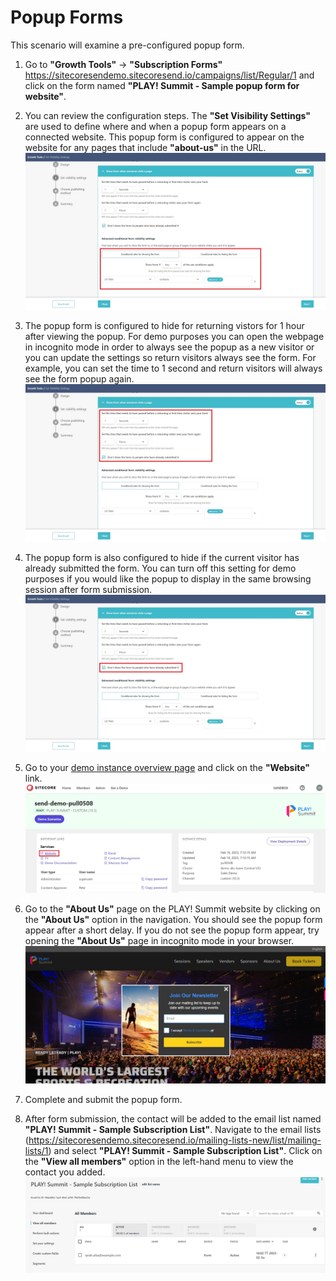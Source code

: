 # Popup Forms

This scenario will examine a pre-configured popup form.

1. Go to  **"Growth Tools"** -> **"Subscription Forms"** <https://sitecoresendemo.sitecoresend.io/campaigns/list/Regular/1> and click on the form named **"PLAY! Summit - Sample popup form for website"**.

1. You can review the configuration steps. The **"Set Visibility Settings"** are used to define where and when a popup form appears on a connected website. This popup form is configured to appear on the website for any pages that include **"about-us"** in the URL.
![Open website](./media/popup-website-2.jpg)

1. The popup form is configured to hide for returning vistors for 1 hour after viewing the popup. For demo purposes you can open the webpage in incognito mode in order to always see the popup as a new visitor or you can update the settings so return visitors always see the form. For example, you can set the time to 1 second and return visitors will always see the form popup again.
![Hide for returning visitors](./media/popup-website-3.jpg)

1. The popup form is also configured to hide if the current visitor has already submitted the form. You can turn off this setting for demo purposes if you would like the popup to display in the same browsing session after form submission.
![Hide fis form submitted](./media/popup-website-5.jpg)

1. Go to your [demo instance overview page](https://portal.sitecoredemo.com/instance/{{demoId}}) and click on the **"Website"** link.
![Open website](./media/popup-website-1.jpg)

1. Go to the **"About Us"** page on the PLAY! Summit website by clicking on the **"About Us"** option in the navigation. You should see the popup form appear after a short delay. If you do not see the popup form appear, try opening the **"About Us"** page in incognito mode in your browser.
![Navigate to About Us page](./media/popup-website-6.jpg)

1. Complete and submit the popup form.

1. After form submission, the contact will be added to the email list named **"PLAY! Summit - Sample Subscription List"**. Navigate to the email lists (<https://sitecoresendemo.sitecoresend.io/mailing-lists-new/list/mailing-lists/1>) and select **"PLAY! Summit - Sample Subscription List"**. Click on the **"View all members"** option in the left-hand menu to view the contact you added.
![Sample List](./media/form-3.jpg)
